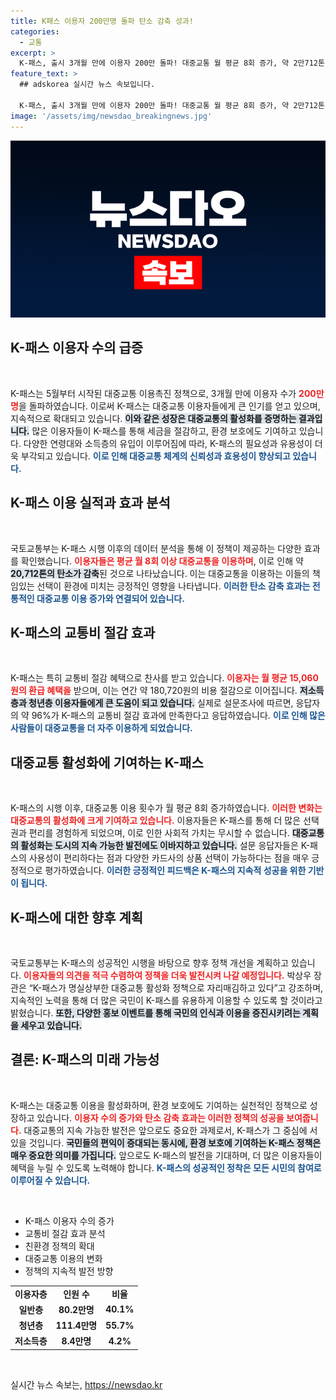 ```yaml
---
title: K패스 이용자 200만명 돌파 탄소 감축 성과!
categories:
  - 교통
excerpt: >
  K-패스, 출시 3개월 만에 이용자 200만 돌파! 대중교통 월 평균 8회 증가, 약 2만712톤 탄소 감축 효과로 친환경 효과까지 더했다. 교통비 절감과 편리한 사용성으로 국민들의 뜨거운 호응을 얻고 있다.
feature_text: >
  ## adskorea 실시간 뉴스 속보입니다.

  K-패스, 출시 3개월 만에 이용자 200만 돌파! 대중교통 월 평균 8회 증가, 약 2만712톤 탄소 감축 효과로 친환경 효과까지 더했다. 교통비 절감과 편리한 사용성으로 국민들의 뜨거운 호응을 얻고 있다.
image: '/assets/img/newsdao_breakingnews.jpg'
---
```


<p><img src="/assets/img/newsdao_breakingnews.jpg" alt="adskorea 속보" /></p>

<h2 data-ke-size="size26">K-패스 이용자 수의 급증</h2>

<p data-ke-size="size16">&nbsp;</p>

<p>K-패스는 5월부터 시작된 대중교통 이용촉진 정책으로, 3개월 만에 이용자 수가 <b><span style="color: #ee2323;">200만명</span></b>을 돌파하였습니다. 이로써 K-패스는 대중교통 이용자들에게 큰 인기를 얻고 있으며, 지속적으로 확대되고 있습니다. <b><span style="background-color: #21538527;">이와 같은 성장은 대중교통의 활성화를 증명하는 결과입니다.</span></b> 많은 이용자들이 K-패스를 통해 세금을 절감하고, 환경 보호에도 기여하고 있습니다. 다양한 연령대와 소득층의 유입이 이루어짐에 따라, K-패스의 필요성과 유용성이 더욱 부각되고 있습니다. <b><span style="color: #1a5490;">이로 인해 대중교통 체계의 신뢰성과 효용성이 향상되고 있습니다.</span></b> </p>

<h2 data-ke-size="size26">K-패스 이용 실적과 효과 분석</h2>

<p data-ke-size="size16">&nbsp;</p>

<p>국토교통부는 K-패스 시행 이후의 데이터 분석을 통해 이 정책이 제공하는 다양한 효과를 확인했습니다. <b><span style="color: #ee2323;">이용자들은 평균 월 8회 이상 대중교통을 이용하며</span></b>, 이로 인해 약 <b><span style="background-color: #21538527;">20,712톤의 탄소가 감축</span></b>된 것으로 나타났습니다. 이는 대중교통을 이용하는 이들의 책임있는 선택이 환경에 미치는 긍정적인 영향을 나타냅니다. <b><span style="color: #1a5490;">이러한 탄소 감축 효과는 전통적인 대중교통 이용 증가와 연결되어 있습니다.</span></b> </p>

<h2 data-ke-size="size26">K-패스의 교통비 절감 효과</h2>

<p data-ke-size="size16">&nbsp;</p>

<p>K-패스는 특히 교통비 절감 혜택으로 찬사를 받고 있습니다. <b><span style="color: #ee2323;">이용자는 월 평균 15,060원의 환급 혜택을</span></b> 받으며, 이는 연간 약 180,720원의 비용 절감으로 이어집니다. <b><span style="background-color: #21538527;">저소득층과 청년층 이용자들에게 큰 도움이 되고 있습니다.</span></b> 실제로 설문조사에 따르면, 응답자의 약 96%가 K-패스의 교통비 절감 효과에 만족한다고 응답하였습니다. <b><span style="color: #1a5490;">이로 인해 많은 사람들이 대중교통을 더 자주 이용하게 되었습니다.</span></b> </p>

<h2 data-ke-size="size26">대중교통 활성화에 기여하는 K-패스</h2>

<p data-ke-size="size16">&nbsp;</p>

<p>K-패스의 시행 이후, 대중교통 이용 횟수가 월 평균 8회 증가하였습니다. <b><span style="color: #ee2323;">이러한 변화는 대중교통의 활성화에 크게 기여하고 있습니다.</span></b> 이용자들은 K-패스를 통해 더 많은 선택권과 편리를 경험하게 되었으며, 이로 인한 사회적 가치는 무시할 수 없습니다. <b><span style="background-color: #21538527;">대중교통의 활성화는 도시의 지속 가능한 발전에도 이바지하고 있습니다.</span></b> 설문 응답자들은 K-패스의 사용성이 편리하다는 점과 다양한 카드사의 상품 선택이 가능하다는 점을 매우 긍정적으로 평가하였습니다. <b><span style="color: #1a5490;">이러한 긍정적인 피드백은 K-패스의 지속적 성공을 위한 기반이 됩니다.</span></b> </p>

<h2 data-ke-size="size26">K-패스에 대한 향후 계획</h2>

<p data-ke-size="size16">&nbsp;</p>

<p>국토교통부는 K-패스의 성공적인 시행을 바탕으로 향후 정책 개선을 계획하고 있습니다. <b><span style="color: #ee2323;">이용자들의 의견을 적극 수렴하여 정책을 더욱 발전시켜 나갈 예정입니다.</span></b> 박상우 장관은 “K-패스가 명실상부한 대중교통 활성화 정책으로 자리매김하고 있다”고 강조하며, 지속적인 노력을 통해 더 많은 국민이 K-패스를 유용하게 이용할 수 있도록 할 것이라고 밝혔습니다. <b><span style="background-color: #21538527;">또한, 다양한 홍보 이벤트를 통해 국민의 인식과 이용을 증진시키려는 계획을 세우고 있습니다.</span></b> </p>

<h2 data-ke-size="size26">결론: K-패스의 미래 가능성</h2>

<p data-ke-size="size16">&nbsp;</p>

<p>K-패스는 대중교통 이용을 활성화하며, 환경 보호에도 기여하는 실천적인 정책으로 성장하고 있습니다. <b><span style="color: #ee2323;">이용자 수의 증가와 탄소 감축 효과는 이러한 정책의 성공을 보여줍니다.</span></b> 대중교통의 지속 가능한 발전은 앞으로도 중요한 과제로서, K-패스가 그 중심에 서 있을 것입니다. <b><span style="background-color: #21538527;">국민들의 편익이 증대되는 동시에, 환경 보호에 기여하는 K-패스 정책은 매우 중요한 의미를 가집니다.</span></b> 앞으로도 K-패스의 발전을 기대하며, 더 많은 이용자들이 혜택을 누릴 수 있도록 노력해야 합니다. <b><span style="color: #1a5490;">K-패스의 성공적인 정착은 모든 시민의 참여로 이루어질 수 있습니다.</span></b> </p>

<p data-ke-size="size16">&nbsp;</p>

<ul>
    <li>K-패스 이용자 수의 증가</li>
    <li>교통비 절감 효과 분석</li>
    <li>친환경 정책의 확대</li>
    <li>대중교통 이용의 변화</li>
    <li>정책의 지속적 발전 방향</li>
</ul>

<table>
    <tr>
        <td style="text-align: center; height: 17px;"><b>이용자층</b></td>
        <td style="text-align: center; height: 17px;"><b>인원 수</b></td>
        <td style="text-align: center; height: 17px;"><b>비율</b></td>
    </tr>
    <tr>
        <td style="text-align: center; height: 17px;"><b>일반층</b></td>
        <td style="text-align: center; height: 17px;"><b>80.2만명</b></td>
        <td style="text-align: center; height: 17px;"><b>40.1%</b></td>
    </tr>
    <tr>
        <td style="text-align: center; height: 17px;"><b>청년층</b></td>
        <td style="text-align: center; height: 17px;"><b>111.4만명</b></td>
        <td style="text-align: center; height: 17px;"><b>55.7%</b></td>
    </tr>
    <tr>
        <td style="text-align: center; height: 17px;"><b>저소득층</b></td>
        <td style="text-align: center; height: 17px;"><b>8.4만명</b></td>
        <td style="text-align: center; height: 17px;"><b>4.2%</b></td>
    </tr>
</table>

<p data-ke-size="size16">&nbsp;</p>
실시간 뉴스 속보는, <a href="https://newsdao.kr" rel="dofollow">https://newsdao.kr</a>


